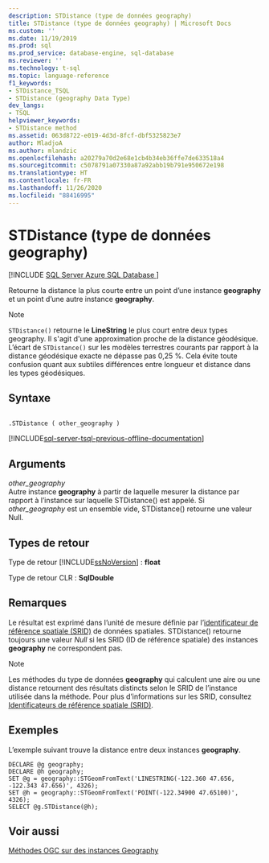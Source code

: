 ```yaml
---
description: STDistance (type de données geography)
title: STDistance (type de données geography) | Microsoft Docs
ms.custom: ''
ms.date: 11/19/2019
ms.prod: sql
ms.prod_service: database-engine, sql-database
ms.reviewer: ''
ms.technology: t-sql
ms.topic: language-reference
f1_keywords:
- STDistance_TSQL
- STDistance (geography Data Type)
dev_langs:
- TSQL
helpviewer_keywords:
- STDistance method
ms.assetid: 063d8722-e019-4d3d-8fcf-dbf5325823e7
author: MladjoA
ms.author: mlandzic
ms.openlocfilehash: a20279a70d2e68e1cb4b34eb36ffe7de633518a4
ms.sourcegitcommit: c5078791a07330a87a92abb19b791e950672e198
ms.translationtype: HT
ms.contentlocale: fr-FR
ms.lasthandoff: 11/26/2020
ms.locfileid: "88416995"
---
```

# <a name="stdistance-geography-data-type"></a>STDistance (type de données geography)
[!INCLUDE [SQL Server Azure SQL Database ](../../includes/applies-to-version/sql-asdb.md)]

  Retourne la distance la plus courte entre un point d’une instance **geography** et un point d’une autre instance **geography**.  
  
> [!NOTE]  
>  `STDistance()` retourne le **LineString** le plus court entre deux types geography. Il s'agit d'une approximation proche de la distance géodésique. L’écart de `STDistance()` sur les modèles terrestres courants par rapport à la distance géodésique exacte ne dépasse pas 0,25 %. Cela évite toute confusion quant aux subtiles différences entre longueur et distance dans les types géodésiques.  
  
## <a name="syntax"></a>Syntaxe  
  
```  
  
.STDistance ( other_geography )  
```  
  
[!INCLUDE[sql-server-tsql-previous-offline-documentation](../../includes/sql-server-tsql-previous-offline-documentation.md)]

## <a name="arguments"></a>Arguments
 *other_geography*  
 Autre instance **geography** à partir de laquelle mesurer la distance par rapport à l’instance sur laquelle STDistance() est appelé. Si *other_geography* est un ensemble vide, STDistance() retourne une valeur Null.  
  
## <a name="return-types"></a>Types de retour  
 Type de retour [!INCLUDE[ssNoVersion](../../includes/ssnoversion-md.md)] : **float**  
  
 Type de retour CLR : **SqlDouble**  
  
## <a name="remarks"></a>Remarques  
 Le résultat est exprimé dans l’unité de mesure définie par l’[identificateur de référence spatiale &#40;SRID&#41;](../../relational-databases/spatial/spatial-reference-identifiers-srids.md) de données spatiales.
STDistance() retourne toujours une valeur *Null* si les SRID (ID de référence spatiale) des instances **geography** ne correspondent pas.  
  
> [!NOTE]  
>  Les méthodes du type de données **geography** qui calculent une aire ou une distance retournent des résultats distincts selon le SRID de l’instance utilisée dans la méthode. Pour plus d’informations sur les SRID, consultez [Identificateurs de référence spatiale &#40;SRID&#41;](../../relational-databases/spatial/spatial-reference-identifiers-srids.md).  
  
## <a name="examples"></a>Exemples  
 L’exemple suivant trouve la distance entre deux instances **geography**.  
  
```  
DECLARE @g geography;  
DECLARE @h geography;  
SET @g = geography::STGeomFromText('LINESTRING(-122.360 47.656, -122.343 47.656)', 4326);  
SET @h = geography::STGeomFromText('POINT(-122.34900 47.65100)', 4326);  
SELECT @g.STDistance(@h);  
```  
  
## <a name="see-also"></a>Voir aussi  
 [Méthodes OGC sur des instances Geography](../../t-sql/spatial-geography/ogc-methods-on-geography-instances.md)  
  
  
